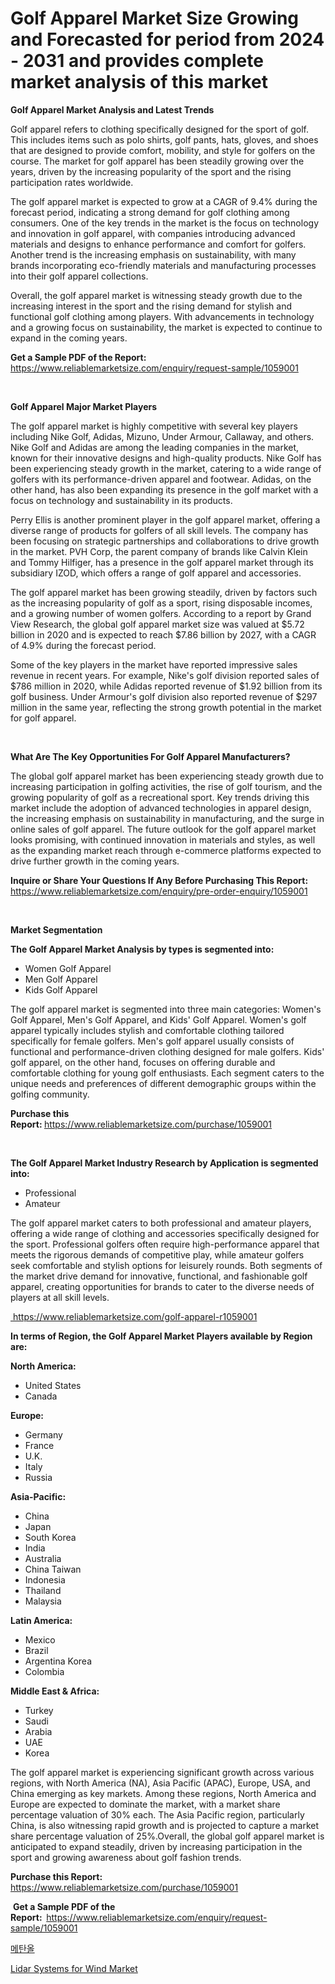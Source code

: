 <p><h1>Golf Apparel Market Size Growing and Forecasted for period from 2024 - 2031 and provides complete market analysis of this market</h1></p><p><strong>Golf Apparel Market Analysis and Latest Trends</strong></p>
<p><p>Golf apparel refers to clothing specifically designed for the sport of golf. This includes items such as polo shirts, golf pants, hats, gloves, and shoes that are designed to provide comfort, mobility, and style for golfers on the course. The market for golf apparel has been steadily growing over the years, driven by the increasing popularity of the sport and the rising participation rates worldwide.</p><p>The golf apparel market is expected to grow at a CAGR of 9.4% during the forecast period, indicating a strong demand for golf clothing among consumers. One of the key trends in the market is the focus on technology and innovation in golf apparel, with companies introducing advanced materials and designs to enhance performance and comfort for golfers. Another trend is the increasing emphasis on sustainability, with many brands incorporating eco-friendly materials and manufacturing processes into their golf apparel collections.</p><p>Overall, the golf apparel market is witnessing steady growth due to the increasing interest in the sport and the rising demand for stylish and functional golf clothing among players. With advancements in technology and a growing focus on sustainability, the market is expected to continue to expand in the coming years.</p></p>
<p><strong>Get a Sample PDF of the Report:&nbsp;</strong> <a href="https://www.reliablemarketsize.com/enquiry/request-sample/1059001">https://www.reliablemarketsize.com/enquiry/request-sample/1059001</a></p>
<p>&nbsp;</p>
<p><strong>Golf Apparel Major Market Players</strong></p>
<p><p>The golf apparel market is highly competitive with several key players including Nike Golf, Adidas, Mizuno, Under Armour, Callaway, and others. Nike Golf and Adidas are among the leading companies in the market, known for their innovative designs and high-quality products. Nike Golf has been experiencing steady growth in the market, catering to a wide range of golfers with its performance-driven apparel and footwear. Adidas, on the other hand, has also been expanding its presence in the golf market with a focus on technology and sustainability in its products.</p><p>Perry Ellis is another prominent player in the golf apparel market, offering a diverse range of products for golfers of all skill levels. The company has been focusing on strategic partnerships and collaborations to drive growth in the market. PVH Corp, the parent company of brands like Calvin Klein and Tommy Hilfiger, has a presence in the golf apparel market through its subsidiary IZOD, which offers a range of golf apparel and accessories.</p><p>The golf apparel market has been growing steadily, driven by factors such as the increasing popularity of golf as a sport, rising disposable incomes, and a growing number of women golfers. According to a report by Grand View Research, the global golf apparel market size was valued at $5.72 billion in 2020 and is expected to reach $7.86 billion by 2027, with a CAGR of 4.9% during the forecast period.</p><p>Some of the key players in the market have reported impressive sales revenue in recent years. For example, Nike's golf division reported sales of $786 million in 2020, while Adidas reported revenue of $1.92 billion from its golf business. Under Armour's golf division also reported revenue of $297 million in the same year, reflecting the strong growth potential in the market for golf apparel.</p></p>
<p>&nbsp;</p>
<p><strong>What Are The Key Opportunities For Golf Apparel Manufacturers?</strong></p>
<p><p>The global golf apparel market has been experiencing steady growth due to increasing participation in golfing activities, the rise of golf tourism, and the growing popularity of golf as a recreational sport. Key trends driving this market include the adoption of advanced technologies in apparel design, the increasing emphasis on sustainability in manufacturing, and the surge in online sales of golf apparel. The future outlook for the golf apparel market looks promising, with continued innovation in materials and styles, as well as the expanding market reach through e-commerce platforms expected to drive further growth in the coming years.</p></p>
<p><strong>Inquire or Share Your Questions If Any Before Purchasing This Report:</strong> <a href="https://www.reliablemarketsize.com/enquiry/pre-order-enquiry/1059001">https://www.reliablemarketsize.com/enquiry/pre-order-enquiry/1059001</a></p>
<p>&nbsp;</p>
<p><strong>Market Segmentation</strong></p>
<p><strong>The Golf Apparel Market Analysis by types is segmented into:</strong></p>
<p><ul><li>Women Golf Apparel</li><li>Men Golf Apparel</li><li>Kids Golf Apparel</li></ul></p>
<p><p>The golf apparel market is segmented into three main categories: Women's Golf Apparel, Men's Golf Apparel, and Kids' Golf Apparel. Women's golf apparel typically includes stylish and comfortable clothing tailored specifically for female golfers. Men's golf apparel usually consists of functional and performance-driven clothing designed for male golfers. Kids' golf apparel, on the other hand, focuses on offering durable and comfortable clothing for young golf enthusiasts. Each segment caters to the unique needs and preferences of different demographic groups within the golfing community.</p></p>
<p><strong>Purchase this Report:&nbsp;</strong><a href="https://www.reliablemarketsize.com/purchase/1059001">https://www.reliablemarketsize.com/purchase/1059001</a></p>
<p>&nbsp;</p>
<p><strong>The Golf Apparel Market Industry Research by Application is segmented into:</strong></p>
<p><ul><li>Professional</li><li>Amateur</li></ul></p>
<p><p>The golf apparel market caters to both professional and amateur players, offering a wide range of clothing and accessories specifically designed for the sport. Professional golfers often require high-performance apparel that meets the rigorous demands of competitive play, while amateur golfers seek comfortable and stylish options for leisurely rounds. Both segments of the market drive demand for innovative, functional, and fashionable golf apparel, creating opportunities for brands to cater to the diverse needs of players at all skill levels.</p></p>
<p><a href="https://www.reliablemarketsize.com/golf-apparel-r1059001">&nbsp;https://www.reliablemarketsize.com/golf-apparel-r1059001</a></p>
<p><strong>In terms of Region, the Golf Apparel Market Players available by Region are:</strong></p>
<p>
    <p> <strong> North America: </strong>
        <ul>
            <li>United States</li>
            <li>Canada</li>
        </ul>
        </p> 
    <p> <strong> Europe: </strong>
        <ul>
            <li>Germany</li>
            <li>France</li>
            <li>U.K.</li>
            <li>Italy</li>
            <li>Russia</li>
        </ul>
        </p> 
    <p> <strong> Asia-Pacific: </strong>
        <ul>
            <li>China</li>
            <li>Japan</li>
            <li>South Korea</li>
            <li>India</li>
            <li>Australia</li>
            <li>China Taiwan</li>
            <li>Indonesia</li>
            <li>Thailand</li>
            <li>Malaysia</li>
        </ul>
        </p> 
    <p> <strong> Latin America: </strong>
        <ul>
            <li>Mexico</li>
            <li>Brazil</li>
            <li>Argentina Korea</li>
            <li>Colombia</li>
        </ul>
        </p> 
    <p> <strong> Middle East & Africa: </strong>
        <ul>
            <li>Turkey</li>
            <li>Saudi</li>
            <li>Arabia</li>
            <li>UAE</li>
            <li>Korea</li>
        </ul>
    </p>
    </p>
<p><p>The golf apparel market is experiencing significant growth across various regions, with North America (NA), Asia Pacific (APAC), Europe, USA, and China emerging as key markets. Among these regions, North America and Europe are expected to dominate the market, with a market share percentage valuation of 30% each. The Asia Pacific region, particularly China, is also witnessing rapid growth and is projected to capture a market share percentage valuation of 25%.Overall, the global golf apparel market is anticipated to expand steadily, driven by increasing participation in the sport and growing awareness about golf fashion trends.</p></p>
<p><strong>Purchase this Report: </strong><a href="https://www.reliablemarketsize.com/purchase/1059001">https://www.reliablemarketsize.com/purchase/1059001</a></p>
<p>&nbsp;<strong>Get a Sample PDF of the Report:&nbsp;&nbsp;</strong><a href="https://www.reliablemarketsize.com/enquiry/request-sample/1059001">https://www.reliablemarketsize.com/enquiry/request-sample/1059001</a></p>
<p><strong></strong></p>
<p><p><a href="https://github.com/KellyLyncyh543964/Market-Research-Report-List-2/blob/main/704088811076.md">메탄올</a></p><p><a href="https://github.com/nathandecarvalho/Market-Research-Report-List-4/blob/main/lidar-systems-for-wind-market.md">Lidar Systems for Wind Market</a></p></p>